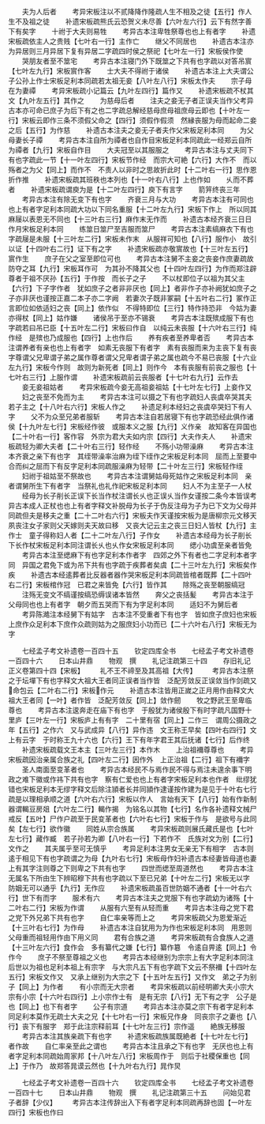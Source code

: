 <!-- { "loadSidebar": true } -->
　　夫为人后者
　　考异宋板注以不贰降降作隆疏人生不相及之徒【五行】作人生不及祖之徒
　　补遗宋板疏熊氏云恐贺义未尽善【六叶左六行】云下有然字善下有矣字
　　十祔于大夫则易牲
　　考异古本注卑牲祭尊也也上有者字
　　补遗宋板疏依主人之贵贱【七叶右一行】主作亡
　　继父不同居也
　　补遗古本注亦为异居则三月异居下复有异居二字疏四时侯之祭祀【七叶左一行】宋板侯作使
　　哭朋友者至不筮宅
　　考异古本注寝门外下既筮之下共有也字疏以对答吊賔【七叶左九行】宋板賔作客
　　士大夫不得祔于诸侯
　　补遗古本注上大夫谓公子公孙上作士宋板足利本同疏若太祖无妾【八叶左八行】宋板太作夫
　　宗子母在为妻禫
　　考异宋板疏小记篇云【九叶左四行】篇作又
　　补遗宋板疏不杖其文【九叶左五行】其作之
　　为慈母后者
　　注夫之妾无子者正误夫当作父考异古本亦可命已庶子为后下有之也二字疏总解经慈母庶母祖庶母云即也【十叶左一行】宋板云即作三条不须假父命之【四行】须假作假须　然縁丧服为母而起命二妾之后【五行】为作慈
　　补遗古本注夫之妾无子者夫作父宋板足利本同
　　为父母妻长子禫
　　考异古本注自所为禫者也自作目宋板足利本同疏此一经郑云自所为禫者【九行】宋板自作目
　　大夫冠至以其服服之
　　考异古本注与丈夫同下有也字疏此一节【十一叶左四行】宋板节作经　而宗大可絶【六行】大作不　而以殇者之为父【同上】而作不　不责人以非时之思故折此时【十二叶右一行】思作恩折作推
　　补遗宋板疏其班秩也本列也【十一叶右八行】上也作如
　　乆而不葬者
　　补遗宋板疏谓庾为是【十二叶左四行】庾下有言字
　　箭笄终丧三年
　　考异古本注有除无变下有也字
　　齐衰三月与大功
　　考异古本注有可同也也上有者字足利本同疏大功以下同名重服【十二叶左九行】宋板下作上　所以同其麻屦以表恩无不同也【十三叶右三行】麻作末无作而
　　补遗古本经齐衰三日日作月宋板足利本同
　　练筮日筮尸至吉服而筮尸
　　考异古本注素缟麻衣下有也字疏屦是未服【十三叶左二行】宋板未作末　从服祥可知也【八行】服作小　故引以证【十四叶右二行】证下有之字
　　补遗宋板疏亦敬賔故也【十三叶左五行】賔作生
　　庶子在父之室至即位可也
　　考异古本注舅不主妾之丧妾作庶妻疏故防夺之耳【九行】宋板耳作可　为其孙不降其父也【十四叶左四行】为作而郑注辟尊者于祖不厌孙【五行】于作按　而长子之子
　　不以杖即位子以祖为其父主【六行】下子字作者　犹如庶子之者非非厌也【同上】者非作子亦补阙犹如庶子之子亦非厌也谨按正嘉二本子亦二字阙　若妻次子既非冢嗣【十五叶右二行】冢作正　言即位如依适妇之丧【同上】依作似　不得特即位【三行】特作持恐非　今姑为妻亦得杖【同上】姑作嫌
　　诸侯吊于至亦不锡衰
　　考异古本注既殡成服下有也字疏若曰吊已臣【十五叶左二行】宋板曰作自　以纯云未丧服【十六叶右三行】纯作经　是殡也乃成服也【四行】上也作后
　　养有疾者至养卑者否
　　考异古本注谓养者有亲也也上有者字　如素无丧服下有者字　素有丧服而来为主丧下复有丧字尊谓父兄卑谓子弟之属作尊者谓父兄卑者谓子弟之属也疏今不易已丧服【十六业左九行】宋板今作则　故则为新死者【同上】则作今　本有丧服有前丧之服也【十七叶右三行】上服作谓
　　补遗宋板疏前云丧服者【十七叶右九行】云作去
　　妾无妾祖姑者
　　考异宋板疏今妾无高祖妾祖姑【十七叶左七行】上妾作又
　　妇之丧至不免而为主
　　考异古本注可以摄之下有也字疏妇人丧虞卒哭其夫若子主之【十八叶右六行】宋板人作之
　　补遗足利本经妇之丧虞卒哭妇下有人字
　　父不为众至兄弟者服斩
　　考异古本注自若居寝下有也字疏恐经此俱作诸侯【十九叶左七行】宋板经作彼　或服本义之服【九行】义作亲　故知客在异国也【二十叶右一行】客作容　外宗为君大夫如内宗【四行】大夫作夫人
　　补遗宋板疏轻为卿大夫者【二十叶右三行】轻作经
　　不殇小功带澡麻
　　考异古本注本齐衰之亲下有也字　其绖带澡率治麻为绖下绖作之宋板足利本同　屈而上至要中合而纠之屈而下有反字足利本同疏服澡麻为轻带【二十叶左三行】宋板轻作绖
　　妇祔于祖姑至不祭故也
　　考异古本注谓舅姑母死姑作之宋板足利本同　亲者谓舅所生下有者字　当祭礼也礼作祀宋板足利本同
　　妇人不为主至子一人杖
　　经母为长子削长正误下长当作杖注谓长乆也正误乆当作女谨按二条今本皆误考异古本成人正杖也也上有者字释文补脱母为长子于伪反注母为子为已下文为父母并同疏但夫是移夫之重【二十二叶右六行】宋板夫作天谨按宋板为是唐柳宗元文移天夙丧注女子家则父天嫁则夫天故曰移　又丧大记云主之丧三日妇人皆杖【九行】主作士　童子得称妇人者【二十二叶左八行】子作女
　　补遗古本经母为长子削长下长作杖宋板足利本同注谓长乆也乆作女宋板足利本同
　　缌小功虞至亲者皆免
　　考异古本注至缌麻下有也字足利本作者字　四郊之外下有者也二字足利本者字同　异国之君免下或为吊下共有也字疏于疾葬者矣虞【二十三叶左九行】宋板矣作疾
　　补遗古本经逺葬者比反器者器作哭宋板足利本同疏皆棺者既葬【二十四叶右二行】宋板棺作冠　已君之来皆免【六行】皆作其
　　除殇之丧至朝服缟冠
　　注殇无变文不缟谨按缟恐缛误诸本皆然
　　奔父之丧括髪
　　考异古本注于父母同也也上有者字　朝夕而五哭而下有为字足利本同
　　适妇不为舅后者
　　考异陈澔注本经舅下有姑字　古本注不受重者下有也字　皆如庶子庶妇也宋板上庶作众足利本下庶作众疏则姑为之服庶妇小功而已【二十六叶右八行】宋板无为字







　　七经孟子考文补遗卷一百四十五
　　钦定四库全书
　　七经孟子考文补遗卷一百四十六
　　日本山井鼎
　　物观　撰
　　礼记注疏第三十四
　　存旧礼记正义卷第四十四【宋板】
　　礼不王不禘至及其高祖【大传】
　　考异古本注祭之于坛墠下有也字释文大祖大王者同正误者当作皆　泛配芳敛反正误敛当作剑疏又命包云【二叶右二行】宋板作元
　　补遗古本注皆用正嵗之正月用作由释文大祖大王者同【一叶】者作皆　泛配芳敛反【同上】敛作劒
　　牧之野武王至卑临尊也
　　考异古本注逡奔走在庙下有也字　于殷犹为诸侯殷下有时字疏凡国野十里庐【三叶左一行】宋板庐上有有字　二十里有宿【同上】二作三　谓周公摄政之年【五行】之作六　又与武成异【八行】异作违　文王称王早矣【四叶右四行】文上有云字　于时称王九十六也【六行】王下有年字君王其后抚诸【七行】后作终
　　补遗宋板疏载文王本主【三叶左三行】本作木
　　上治祖襧尊尊也
　　考异宋板疏因治亲属合族之礼【四叶左二行】因作外　上正治祖【二行】祖下有襧字
　　圣人南面至变革者也
　　考异古本经民不与焉作民不得与焉注未遑余事下明政之难下徽或作祎下共有也字　察有仁爱也也上有者字宋板足利本也作者　纰缪犹错也宋板足利本无缪字释文后除注頴者长并同頴作逮谨按作建为是见于十叶右七行疏是以理相承顺之道【六叶右六行】宋板以作人　言始有天下【八行】始有作新制　器谓輵豆房爼【六叶左二行】輵作揭　为铭名以其物【七行】名作各补遗释文械尸戒反【五叶】尸作户疏至于民变革者也【六叶右七行】宋板于作与　是欲号与此同矣【左七行】欲作徽
　　同姓从宗合族属
　　考异宋板疏则展氏藏氏是也【七叶左七行】藏作臧　若子孙若为卿【八叶右一行】下若作不　氏族对文为别【二行】文作之
　　其夫属乎至可无慎乎
　　考异足利本注男女无亲无下有相字　古本则逺于相见下有也字疏谓之为母【九叶右七行】宋板母作妇补遗古本经妻皆母道也妻上有其字注则尊之下则卑之下共有也字
　　四世而缌至周道然也
　　考异古本注无属名下所由生下辨昭穆下共有也字疏以下至已兄弟【十叶左二行】宋板无以字　防姻无可以通乎【九行】无作应
　　补遗宋板疏虽百世防姻不通者【十一叶右六行】世下有而字
　　服术有六
　　考异古本注夫之党服下有也字疏幼为诸殇【十二叶右二行】宋板为作谓
　　从服有六至有从轻而重
　　考异古本注母之党下君之党下外兄弟下共有也字
　　自仁率亲等而上之
　　考异宋板疏父为恩爱渐近【十三叶右七行】为作母
　　补遗古本注自犹用为为作也宋板足利本同　用恩则父母重而祖轻用作由下用义同
　　君有合族之道
　　考异宋板疏有合食族人之道【十三叶左六行】食作会　多有纂代之嫌【七行】纂作簒　令逺自畀逺【同上】令作今
　　庶子不祭至尊祖之义也
　　考异古本经继别为宗宗上有大字足利本同注后世以为祖也足利本祖上有宗字　与大宗凡五下有也字疏下文云不祭襧【十四叶左五行】宋板文作又　又承上继别为大宗之下【十五叶左五行】又作文　弟之子为别子【同上】为作者
　　有小宗而无大宗者
　　考异宋板疏以前经明卿大夫小宗大宗有小宗【十六叶右四行】上小宗作士有　是有无宗【八行】无下有之字　公子是也【同上】也下有者字
　　公子有宗道
　　考异古本注亦莫之宗下有者字足利本同足利本莫作无疏士大夫之兄【十七叶右一行】宋板兄作身　同丧宗子之妻也【八行】丧下有服字　郑于此注宗释前耳【十七叶左三行】宗作遥
　　絶族无移服
　　考异古本注其族亲疏下有也字
　　补遗宋板疏族属既絶者【十七叶左七行】者作故
　　自仁率亲至此之谓也
　　考异古本注且承之下有也字　无厌也也上有者字足利本同疏始周家邦【十八叶左八行】宋板周作于　则后于社稷保重也【同上】于作乃　故郑答晁谟云然也【十九叶右九行】晁作炅













　　七经孟子考文补遗卷一百四十六
　　钦定四库全书
　　七经孟子考文补遗卷一百四十七
　　日本山井鼎
　　物观　撰
　　礼记注疏第三十五
　　问始见君子者辞【少仪】
　　考异古本注传辞出入下有者字足利本同疏再辞也固【一叶左四行】宋板也作曰
